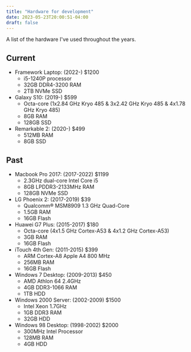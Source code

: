 ```yaml
---
title: "Hardware for development"
date: 2023-05-23T20:00:51-04:00
draft: false
---
```


A list of the hardware I've used throughout the years.

## Current

- Framework Laptop: (2022-) $1200
    - i5-1240P processor
    - 32GB DDR4-3200 RAM
    - 2TB NVMe SSD
- Galaxy S10: (2019-) $599
    - Octa-core (1x2.84 GHz Kryo 485 & 3x2.42 GHz Kryo 485 & 4x1.78 GHz Kryo 485)
    - 8GB RAM
    - 128GB SSD
- Remarkable 2: (2020-) $499
    - 512MB RAM
    - 8GB SSD

## Past

- Macbook Pro 2017: (2017-2022) $1199
    - 2.3GHz dual-core Intel Core i5
    - 8GB LPDDR3-2133MHz RAM
    - 128GB NVMe SSD
- LG Phoenix 2: (2017-2019) $39
    - Qualcomm® MSM8909 1.3 GHz Quad-Core
    - 1.5GB RAM
    - 16GB Flash
- Huawei G7 Plus: (2015-2017) $180
    - Octa-core (4x1.5 GHz Cortex-A53 & 4x1.2 GHz Cortex-A53)
    - 3GB RAM
    - 16GB Flash
- iTouch 4th Gen: (2011-2015) $399
    - ARM Cortex-A8 Apple A4 800 MHz
    - 256MB RAM
    - 16GB Flash
- Windows 7 Desktop: (2009-2013) $450
    - AMD Athlon 64 2.4GHz
    - 4GB DDR3-1066 RAM
    - 1TB HDD
- Windows 2000 Server: (2002-2009) $1500
    - Intel Xeon 1.7GHz
    - 1GB DDR3 RAM
    - 32GB HDD
- Windows 98 Desktop: (1998-2002) $2000
    - 300MHz Intel Processor
    - 128MB RAM
    - 4GB HDD
